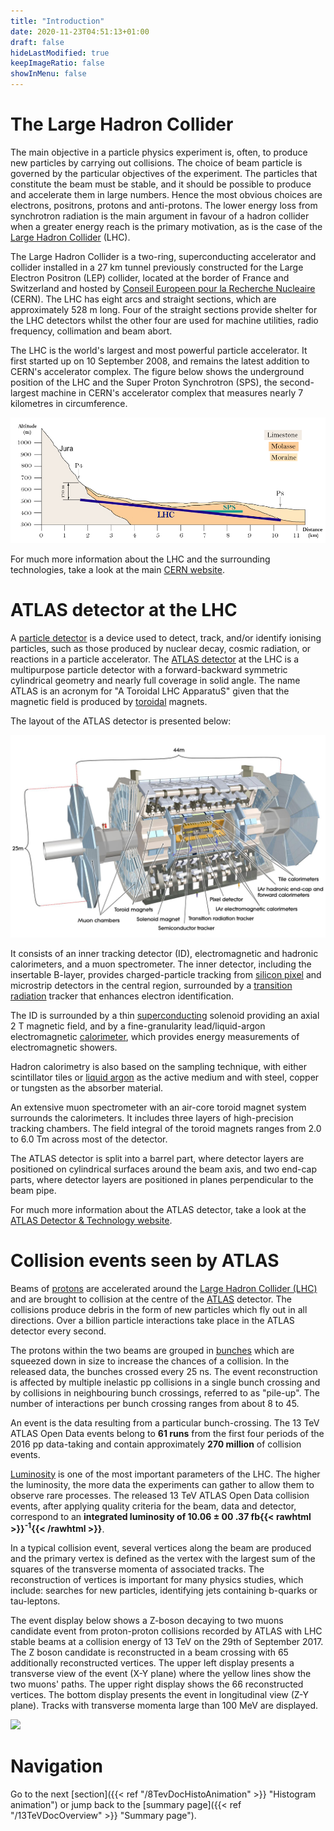 ```yaml
---
title: "Introduction"
date: 2020-11-23T04:51:13+01:00
draft: false
hideLastModified: true
keepImageRatio: false
showInMenu: false
---
```


# **The Large Hadron Collider**

The main objective in a particle physics experiment is, often, to produce new particles by carrying out collisions. The choice of beam particle is governed by the particular objectives of the experiment. The particles that constitute the beam must be stable, and it should be
possible to produce and accelerate them in large numbers. Hence the most obvious choices are electrons, positrons, protons and anti-protons. The lower energy loss from synchrotron radiation is the main argument in favour of a hadron collider when a greater energy reach is the primary motivation, as is the case of the [Large Hadron Collider](https://home.cern/science/accelerators/large-hadron-collider) (LHC).

The Large Hadron Collider is a two-ring, superconducting accelerator and collider installed in a 27 km tunnel previously constructed for the Large Electron Positron (LEP) collider, located at the border of France and Switzerland and hosted by [Conseil Europeen pour la Recherche
Nucleaire](https://home.cern/) (CERN). The LHC has eight arcs and straight sections, which are approximately 528 m long. Four of the straight sections provide shelter for the LHC detectors whilst the other four are used for machine utilities, radio frequency, collimation and beam abort.

The LHC is the world's largest and most powerful particle accelerator. It first started up on 10 September 2008, and remains the latest addition to CERN's accelerator complex. The figure below shows the underground position of the LHC and the Super Proton Synchrotron (SPS), the second-largest machine in CERN's accelerator complex that measures nearly 7 kilometres in circumference.

![](images/under.png)

For much more information about the LHC and the surrounding technologies, take a look at the main [CERN website](https://home.cern/science/accelerators/large-hadron-collider).

# **ATLAS detector at the LHC**

A [particle detector](https://en.wikipedia.org/wiki/Particle_detector) is a device used to detect, track, and/or identify ionising particles, such as those produced by nuclear decay, cosmic radiation, or reactions in a particle accelerator. The [ATLAS detector](http://dx.doi.org/10.1088/1748-0221/3/08/S08003) at the LHC is a multipurpose particle detector with a forward-backward symmetric cylindrical geometry and nearly full coverage in solid angle. The name ATLAS is an acronym for "A Toroidal LHC ApparatuS" given that the magnetic field is produced by [toroidal](https://en.wikipedia.org/wiki/Toroid) magnets.

The layout of the ATLAS detector is presented below:

![](images/ATLASImage.jpg)


It consists of an inner tracking detector (ID), electromagnetic and hadronic calorimeters, and a muon spectrometer. The inner detector, including the insertable B-layer, provides charged-particle tracking from [silicon pixel](https://en.wikipedia.org/wiki/Hybrid_pixel_detector) and microstrip detectors in the central region, surrounded by a [transition radiation](https://en.wikipedia.org/wiki/Transition_radiation) tracker that enhances electron identification.

The ID is surrounded by a thin [superconducting](https://en.wikipedia.org/wiki/Superconductivity) solenoid providing an axial 2 T magnetic field, and by a fine-granularity lead/liquid-argon electromagnetic [calorimeter](https://en.wikipedia.org/wiki/Calorimeter_(particle_physics)), which provides energy measurements of electromagnetic showers.

Hadron calorimetry is also based on the sampling technique, with either scintillator tiles or [liquid argon](https://atlas.cern/discover/detector/calorimeter) as the active medium and with steel, copper or tungsten as the absorber material.

An extensive muon spectrometer with an air-core toroid magnet system surrounds the calorimeters. It includes three layers of high-precision
tracking chambers. The field integral of the toroid magnets ranges from 2.0 to 6.0 Tm across most of the detector.

The ATLAS detector is split into a barrel part, where detector layers are positioned on cylindrical surfaces around the beam axis, and two end-cap parts, where detector layers are positioned in planes perpendicular to the beam pipe.

For much more information about the ATLAS detector, take a look at the [ATLAS Detector & Technology website](https://atlas.cern/discover/detector).

# Collision events seen by ATLAS

Beams of [protons](https://en.wikipedia.org/wiki/Proton) are accelerated around the [Large Hadron Collider (LHC)](https://home.cern/resources/faqs/facts-and-figures-about-lhc) and are brought to collision at the centre of the [ATLAS](http://home.cern/about/experiments/atlas) detector. The collisions produce debris in the form of new particles which fly out in all directions. Over a billion particle interactions take place in the ATLAS detector every second.

The protons within the two beams are grouped in [bunches](https://cerncourier.com/a/a-wealth-of-data-for-physics-from-the-lhc-1400-colliding-bunches-per-beam-and-counting/) which are squeezed down in size to increase the chances of a collision.
In the released data, the bunches crossed every 25 ns. The event reconstruction is affected by multiple inelastic pp collisions in a single bunch crossing and by collisions in neighbouring bunch crossings, referred to as "pile-up". The number of interactions per bunch crossing ranges from about 8 to 45.

An event is the data resulting from a particular bunch-crossing. The 13 TeV ATLAS Open Data events belong to **61 runs** from the first four periods of the 2016 pp data-taking and contain approximately **270 million** of collision events.

[Luminosity](http://home.cern/topics/high-luminosity-lhc) is one of the most important parameters of the LHC. The higher the luminosity, the more data the experiments can gather to allow them to observe rare processes. The released 13 TeV ATLAS Open Data collision events, after applying quality criteria for the beam, data and detector, correspond to an **integrated luminosity of 10.06 ± 00
.37 fb{{< rawhtml >}}<sup>-1</sup>{{< /rawhtml >}}**.


In a typical collision event, several vertices along the beam are produced and the primary vertex is defined as the vertex with the largest sum of the squares of the transverse momenta of associated tracks. The reconstruction of vertices is important for many physics studies, which include: searches for new particles, identifying jets containing b-quarks or tau-leptons.

The event display below shows a Z-boson decaying to two muons candidate event from proton-proton collisions recorded by ATLAS with LHC stable beams at a collision energy of 13 TeV on the 29th of September 2017. The Z boson candidate is reconstructed in a beam crossing with 65 additionally reconstructed vertices. The upper left display presents a transverse view of the event (X-Y plane) where the yellow lines show the two muons' paths. The upper right display shows the 66 reconstructed vertices. The bottom display presents the event in longitudinal view (Z-Y plane). Tracks with transverse momenta large than 100 MeV are displayed.

![](images/zpileup_alltracks.png)

# Navigation
Go to the next [section]({{< ref "/8TevDocHistoAnimation" >}} "Histogram animation") or jump back to the [summary page]({{< ref "/13TeVDocOverview" >}} "Summary page").